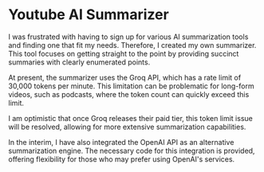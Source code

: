 <h1>Youtube AI Summarizer</h1>
<p> </p>I was frustrated with having to sign up for various AI summarization tools and finding one that fit my needs. Therefore, I created my own summarizer. This tool focuses on getting straight to the point by providing succinct summaries with clearly enumerated points. <br>

At present, the summarizer uses the Groq API, which has a rate limit of 30,000 tokens per minute. This limitation can be problematic for long-form videos, such as podcasts, where the token count can quickly exceed this limit. <br>

I am optimistic that once Groq releases their paid tier, this token limit issue will be resolved, allowing for more extensive summarization capabilities.<br>

In the interim, I have also integrated the OpenAI API as an alternative summarization engine. The necessary code for this integration is provided, offering flexibility for those who may prefer using OpenAI's services.
</p>





